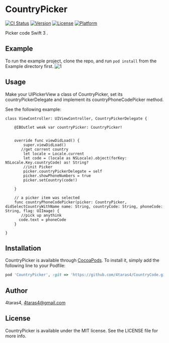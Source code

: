 # CountryPicker

[![CI Status](http://img.shields.io/travis/4taras4/CountryPicker.svg?style=flat)](https://travis-ci.org/4taras4/CountryPicker)
[![Version](https://img.shields.io/cocoapods/v/CountryPicker.svg?style=flat)](http://cocoapods.org/pods/CountryPicker)
[![License](https://img.shields.io/cocoapods/l/CountryPicker.svg?style=flat)](http://cocoapods.org/pods/CountryPicker)
[![Platform](https://img.shields.io/cocoapods/p/CountryPicker.svg?style=flat)](http://cocoapods.org/pods/CountryPicker)

Picker code  Swift 3 .

## Example
To run the example project, clone the repo, and run `pod install` from the Example directory first. 
![1](http://i68.tinypic.com/w2bspi.png)


## Usage

Make your UIPickerView a class of CountryPicker, set its countryPickerDelegate and implement its countryPhoneCodePicker method.

See the following example:

```
class ViewController: UIViewController, CountryPickerDelegate {

    @IBOutlet weak var countryPicker: CountryPicker!
   
    
    override func viewDidLoad() {
        super.viewDidLoad()
       //get corrent country
        let locale = Locale.current
        let code = (locale as NSLocale).object(forKey: NSLocale.Key.countryCode) as! String?
        //init Picker
        picker.countryPickerDelegate = self
        picker.showPhoneNumbers = true
        picker.setCountry(code!)

    }
    
    // a picker item was selected
    func countryPhoneCodePicker(picker: CountryPicker, didSelectCountryWithName name: String, countryCode: String, phoneCode: String, flag: UIImage) {
       //pick up anythink
      code.text = phoneCode
    }

}
```

## Installation

CountryPicker is available through [CocoaPods](http://cocoapods.org). To install
it, simply add the following line to your Podfile:

```ruby
pod 'CountryPicker', :git => 'https://github.com/4taras4/CountryCode.git', :tag => '1.4.0'  
```

## Author

4taras4, 4taras4@gmail.com

## License

CountryPicker is available under the MIT license. See the LICENSE file for more info.
